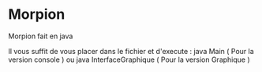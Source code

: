 # Morpion
Morpion fait en java

Il vous suffit de vous placer dans le fichier et d'execute : java Main ( Pour la version console ) ou java InterfaceGraphique ( Pour la version Graphique )
